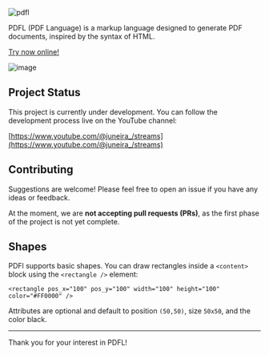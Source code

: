 ![pdfl](https://github.com/user-attachments/assets/c2dadf81-a490-4323-bd03-bd7fa0308d33)

PDFL (PDF Language) is a markup language designed to generate PDF documents, inspired by the syntax of HTML.

[Try now online!](https://juneira.github.io/pdfl/)

![image](https://github.com/user-attachments/assets/31553f2f-b10b-417a-b991-fed53f1f4bfe)

## Project Status
This project is currently under development. You can follow the development process live on the YouTube channel:

[https://www.youtube.com/@juneira_/streams](https://www.youtube.com/@juneira_/streams)

## Contributing
Suggestions are welcome! Please feel free to open an issue if you have any ideas or feedback.

At the moment, we are **not accepting pull requests (PRs)**, as the first phase of the project is not yet complete.

## Shapes

PDFl supports basic shapes. You can draw rectangles inside a `<content>` block using the `<rectangle />` element:

```pdfl
<rectangle pos_x="100" pos_y="100" width="100" height="100" color="#FF0000" />
```

Attributes are optional and default to position `(50,50)`, size `50x50`, and the color black.

---

Thank you for your interest in PDFL!
